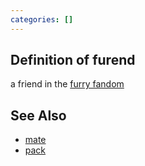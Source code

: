 ```yaml
---
categories: []
---
```


## Definition of furend

a friend in the [furry fandom](./furry%20fandom)

## See Also

- [mate](./mate)
- [pack](./pack)
